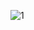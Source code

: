 ![1](https://user-images.githubusercontent.com/58882791/71559516-12a45d00-2a85-11ea-8aff-71983bfbecbb.png)

